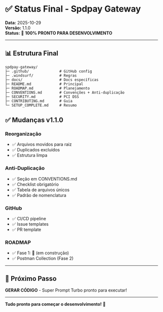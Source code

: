 # ✅ Status Final - Spdpay Gateway

**Data:** 2025-10-29  
**Versão:** 1.1.0  
**Status:** 🎉 **100% PRONTO PARA DESENVOLVIMENTO**

---

## 📊 Estrutura Final

```
spdpay-gateway/
├─ .github/              # GitHub config
├─ .windsurf/            # Regras
├─ docs/                 # Docs específicas
├─ README.md             # Principal
├─ ROADMAP.md            # Planejamento
├─ CONVENTIONS.md        # Convenções + Anti-duplicação
├─ SECURITY.md           # PCI DSS
├─ CONTRIBUTING.md       # Guia
└─ SETUP_COMPLETE.md     # Resumo
```

## ✅ Mudanças v1.1.0

### Reorganização
- ✅ Arquivos movidos para raiz
- ✅ Duplicados excluídos
- ✅ Estrutura limpa

### Anti-Duplicação
- ✅ Seção em CONVENTIONS.md
- ✅ Checklist obrigatório
- ✅ Tabela de arquivos únicos
- ✅ Padrão de nomenclatura

### GitHub
- ✅ CI/CD pipeline
- ✅ Issue templates
- ✅ PR template

### ROADMAP
- ✅ Fase 1: 🚧 (em construção)
- ✅ Postman Collection (Fase 2)

---

## 🚀 Próximo Passo

**GERAR CÓDIGO** - Super Prompt Turbo pronto para executar!

---

**Tudo pronto para começar o desenvolvimento!** 🎯
